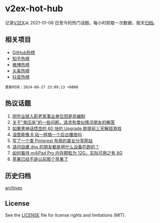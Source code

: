 # v2ex-hot-hub

 记录[V2EX](https://www.v2ex.com/)从 2021-01-06 日至今的热门话题。每小时抓取一次数据，按天[归档](archives)。
 
 ## 相关项目

- [GitHub热榜](https://github.com/lonnyzhang423/github-hot-hub)
- [知乎热榜](https://github.com/lonnyzhang423/zhihu-hot-hub)
- [微博热榜](https://github.com/lonnyzhang423/weibo-hot-hub)
- [头条热榜](https://github.com/lonnyzhang423/toutiao-hot-hub)
- [抖音热榜](https://github.com/lonnyzhang423/douyin-hot-hub)


 `更新时间：2024-08-17 23:09:13 +0800`

## 热议话题

1. [刚毕业就入职老家事业单位但是非编制](https://www.v2ex.com/t/1065730)
1. [关于"鬼压床"的一些问题，请求有类似情况朋友的解答](https://www.v2ex.com/t/1065702)
1. [如果黑神话悟空的 60 块的 Upgrade 能提前三天解锁游戏](https://www.v2ex.com/t/1065718)
1. [油管能像 B 站一样搞一个后台播放吗](https://www.v2ex.com/t/1065717)
1. [写了一个类 Pinterest 布局的美女分享网站](https://www.v2ex.com/t/1065683)
1. [请问自建 dns 的朋友都是用什么设备在跑的？](https://www.v2ex.com/t/1065731)
1. [如何看待 m4iPad Pro 内存颗粒为 12G，实际可用之有 8G](https://www.v2ex.com/t/1065707)
1. [苹果已经不是以前那个苹果了](https://www.v2ex.com/t/1065688)

## 历史归档

[archives](archives)

## License

See the [LICENSE](LICENSE) file for license rights and limitations (MIT).
